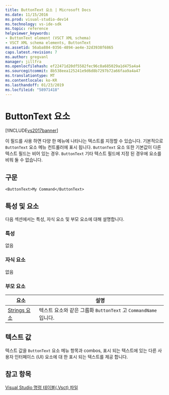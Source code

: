 ```yaml
---
title: ButtonText 요소 | Microsoft Docs
ms.date: 11/15/2016
ms.prod: visual-studio-dev14
ms.technology: vs-ide-sdk
ms.topic: reference
helpviewer_keywords:
- ButtonText element (VSCT XML schema)
- VSCT XML schema elements, ButtonText
ms.assetid: 56aba884-0356-4894-ae4e-32d3938f6865
caps.latest.revision: 7
ms.author: gregvanl
manager: jillfra
ms.openlocfilehash: ef22471d20df5582fec96c8a685029a1d475a4a4
ms.sourcegitcommit: 8b538eea125241e9d6d8b7297b72a66faa9a4a47
ms.translationtype: MT
ms.contentlocale: ko-KR
ms.lasthandoff: 01/23/2019
ms.locfileid: "58971418"
---
```

# <a name="buttontext-element"></a>ButtonText 요소
[!INCLUDE[vs2017banner](../includes/vs2017banner.md)]

이 필드를 사용 하면 다양 한 메뉴에 나타나는 텍스트를 지정할 수 있습니다. 기본적으로 `ButtonText` 요소 메뉴 컨트롤러에 표시 됩니다. `ButtonText` 요소 또한 기본값이 다른 텍스트 필드는 비어 있는 경우. `ButtonText` 기타 텍스트 필드에 지정 된 경우에 요소를 비워 둘 수 없습니다.  
  
## <a name="syntax"></a>구문  
  
```  
<ButtonText>My Command</ButtonText>  
```  
  
## <a name="attributes-and-elements"></a>특성 및 요소  
 다음 섹션에서는 특성, 자식 요소 및 부모 요소에 대해 설명합니다.  
  
### <a name="attributes"></a>특성  
 없음  
  
### <a name="child-elements"></a>자식 요소  
 없음  
  
### <a name="parent-elements"></a>부모 요소  
  
|요소|설명|  
|-------------|-----------------|  
|[Strings 요소](../extensibility/strings-element.md)|텍스트 요소와 같은 그룹화 `ButtonText` 고 `CommandName`입니다.|  
  
## <a name="text-value"></a>텍스트 값  
 텍스트 값을 `ButtonText` 요소 메뉴 항목과 combos, 표시 되는 텍스트에 있는 다른 사용자 인터페이스 (UI) 요소에 대 한 표시 되는 텍스트를 제공 합니다.  
  
## <a name="see-also"></a>참고 항목  
 [Visual Studio 명령 테이블(.Vsct) 파일](../extensibility/internals/visual-studio-command-table-dot-vsct-files.md)
